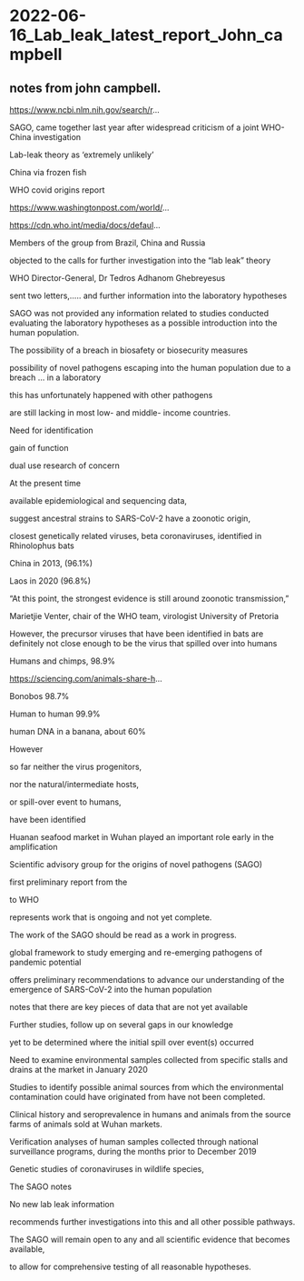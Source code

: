 # 2022-06-16_Lab_leak_latest_report_John_campbell
## notes from john campbell.
https://www.ncbi.nlm.nih.gov/search/r...

SAGO, came together last year after widespread criticism of a joint WHO-China investigation

Lab-leak theory as ‘extremely unlikely’

China via frozen fish

WHO covid origins report

https://www.washingtonpost.com/world/...

https://cdn.who.int/media/docs/defaul...

Members of the group from Brazil, China and Russia

objected to the calls for further investigation into the “lab leak” theory

WHO Director-General, Dr Tedros Adhanom Ghebreyesus

sent two letters,….. and further information into the laboratory hypotheses

SAGO was not provided any information related to studies conducted evaluating the laboratory hypotheses as a possible introduction into the human population.

The possibility of a breach in biosafety or biosecurity measures 

possibility of novel pathogens escaping into the human population due to a breach … in a laboratory
 
this has unfortunately happened with other pathogens

are still lacking in most low- and middle- income countries.
 
Need for identification

gain of function

dual use research of concern

At the present time

available epidemiological and sequencing data,

suggest ancestral strains to SARS-CoV-2 have a zoonotic origin,

closest genetically related viruses, beta coronaviruses, identified in Rhinolophus bats

China in 2013, (96.1%) 

Laos in 2020 (96.8%)

“At this point, the strongest evidence is still around zoonotic transmission,” 

Marietjie Venter, chair of the WHO team, virologist University of Pretoria

However, the precursor viruses that have been identified in bats are definitely not close enough to be the virus that spilled over into humans

Humans and chimps, 98.9%

https://sciencing.com/animals-share-h...

Bonobos 98.7%

Human to human 99.9%

human DNA in a banana, about 60%

However

so far neither the virus progenitors,

nor the natural/intermediate hosts,

or spill-over event to humans,

have been identified

Huanan seafood market in Wuhan played an important role early in the amplification

Scientific advisory group for the origins of novel pathogens (SAGO)

first preliminary report from the

to WHO

represents work that is ongoing and not yet complete. 

The work of the SAGO should be read as a work in progress. 

global framework to study emerging and re-emerging pathogens of pandemic potential

offers preliminary recommendations to advance our understanding of the emergence of SARS-CoV-2 into the human population

notes that there are key pieces of data that are not yet available

Further studies, follow up on several gaps in our knowledge

yet to be determined where the initial spill over event(s) occurred

Need to examine environmental samples collected from specific stalls and drains at the market in January 2020

Studies to identify possible animal sources from which the environmental contamination could have originated from have not been completed. 

Clinical history and seroprevalence in humans and animals from the source farms of animals sold at Wuhan markets. 

Verification analyses of human samples collected through national surveillance programs, 
during the months prior to December 2019

Genetic studies of coronaviruses in wildlife species,

The SAGO notes

No new lab leak information

recommends further investigations into this and all other possible pathways. 

The SAGO will remain open to any and all scientific evidence that becomes available,

to allow for comprehensive testing of all reasonable hypotheses.